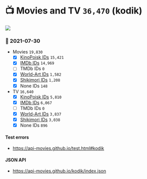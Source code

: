 # :tv: Movies and TV `36,470` (kodik)

<a href="https://API-Movies.github.io"><img src="https://API-Movies.github.io/banner.png?cache"></a>

### :date: 2021-07-30
- Movies `19,830`
  - [x] <a href="https://API-Movies.github.io/kodik/movie_kinopoisk_ids.json">KinoPoisk IDs</a> `15,421`
  - [x] <a href="https://API-Movies.github.io/kodik/movie_imdb_ids.json">IMDb IDs</a> `14,969`
  - [ ] TMDb IDs `0`
  - [x] <a href="https://API-Movies.github.io/kodik/movie_world_art_ids.json">World-Art IDs</a> `1,582`
  - [x] <a href="https://API-Movies.github.io/kodik/movie_shikimori_ids.json">Shikimori IDs</a> `1,208`
  - [x] None IDs `148`
- TV `16,640`
  - [x] <a href="https://API-Movies.github.io/kodik/tv_kinopoisk_ids.json">KinoPoisk IDs</a> `5,810`
  - [x] <a href="https://API-Movies.github.io/kodik/tv_imdb_ids.json">IMDb IDs</a> `6,067`
  - [ ] TMDb IDs `0`
  - [x] <a href="https://API-Movies.github.io/kodik/tv_world_art_ids.json">World-Art IDs</a> `3,837`
  - [x] <a href="https://API-Movies.github.io/kodik/tv_shikimori_ids.json">Shikimori IDs</a> `3,038`
  - [x] None IDs `896`
#### Test errors
- <a href='https://api-movies.github.io/test.html#kodik'>https://api-movies.github.io/test.html#kodik</a>
#### JSON API
- <a href='https://api-movies.github.io/kodik/index.json'>https://api-movies.github.io/kodik/index.json</a>
